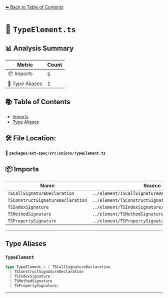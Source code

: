 [⬅️ Back to Table of Contents](../../../../index.md)

# 📄 `TypeElement.ts`

## 📊 Analysis Summary

| Metric | Count |
|--------|-------|
| 📦 Imports | 5 |
| 📑 Type Aliases | 1 |

## 📚 Table of Contents

- [Imports](#imports)
- [Type Aliases](#type-aliases)

## 🛠️ File Location:
📂 **`packages/ast-spec/src/unions/TypeElement.ts`**

## 📦 Imports

| Name | Source |
|------|--------|
| `TSCallSignatureDeclaration` | `../element/TSCallSignatureDeclaration/spec` |
| `TSConstructSignatureDeclaration` | `../element/TSConstructSignatureDeclaration/spec` |
| `TSIndexSignature` | `../element/TSIndexSignature/spec` |
| `TSMethodSignature` | `../element/TSMethodSignature/spec` |
| `TSPropertySignature` | `../element/TSPropertySignature/spec` |


---

## Type Aliases

### `TypeElement`

```ts
type TypeElement = | TSCallSignatureDeclaration
  | TSConstructSignatureDeclaration
  | TSIndexSignature
  | TSMethodSignature
  | TSPropertySignature;
```


---